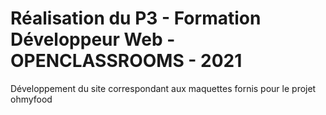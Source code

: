 # Réalisation du P3 - Formation Développeur Web - OPENCLASSROOMS - 2021

Développement du site correspondant aux maquettes fornis pour le projet ohmyfood